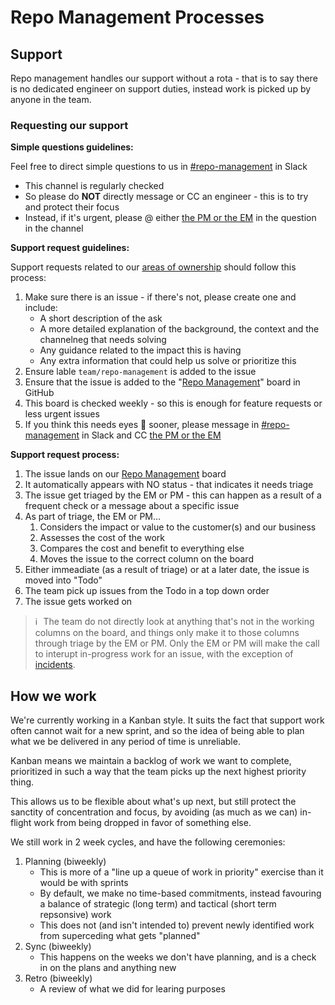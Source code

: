 # Repo Management Processes

## Support

Repo management handles our support without a rota - that is to say there is no dedicated engineer on support duties, instead work is picked up by anyone in the team.

### Requesting our support

**Simple questions guidelines:**

Feel free to direct simple questions to us in [#repo-management](https://sourcegraph.slack.com/archives/C02EDAQAJQZ) in Slack

- This channel is regularly checked
- So please do **NOT** directly message or CC an engineer - this is to try and protect their focus
- Instead, if it's urgent, please @ either [the PM or the EM](index.md#members) in the question in the channel

**Support request guidelines:**

Support requests related to our [areas of ownership](index.md#responsibilities) should follow this process:

1. Make sure there is an issue - if there's not, please create one and include:
   - A short description of the ask
   - A more detailed explanation of the background, the context and the channelneg that needs solving
   - Any guidance related to the impact this is having
   - Any extra information that could help us solve or prioritize this
2. Ensure lable `team/repo-management` is added to the issue
3. Ensure that the issue is added to the "[Repo Management](https://github.com/orgs/sourcegraph/projects/209)" board in GitHub
4. This board is checked weekly - so this is enough for feature requests or less urgent issues
5. If you think this needs eyes 👀 sooner, please message in [#repo-management](https://sourcegraph.slack.com/archives/C02EDAQAJQZ) in Slack and CC [the PM or the EM](index.md#members)

**Support request process:**

1. The issue lands on our [Repo Management](https://github.com/orgs/sourcegraph/projects/209) board
2. It automatically appears with NO status - that indicates it needs triage
3. The issue get triaged by the EM or PM - this can happen as a result of a frequent check or a message about a specific issue
4. As part of triage, the EM or PM...
    1. Considers the impact or value to the customer(s) and our business
    2. Assesses the cost of the work
    3. Compares the cost and benefit to everything else
    4. Moves the issue to the correct column on the board
5. Either immeadiate (as a result of triage) or at a later date, the issue is moved into "Todo"
6. The team pick up issues from the Todo in a top down order
7. The issue gets worked on

> ℹ️ The team do not directly look at anything that's not in the working columns on the board, and things only make it to those columns through triage by the EM or PM. Only the EM or PM will make the call to interupt in-progress work for an issue, with the exception of [incidents](../../incidents/index.md).

## How we work

We're currently working in a Kanban style. It suits the fact that support work often cannot wait for a new sprint, and so the idea of being able to plan what we be delivered in any period of time is unreliable. 

Kanban means we maintain a backlog of work we want to complete, prioritized in such a way that the team picks up the next highest priority thing. 

This allows us to be flexible about what's up next, but still protect the sanctity of concentration and focus, by avoiding (as much as we can) in-flight work from being dropped in favor of something else. 

We still work in 2 week cycles, and have the following ceremonies:
  1. Planning (biweekly)
      - This is more of a "line up a queue of work in priority" exercise than it would be with sprints
      - By default, we make no time-based commitments, instead favouring a balance of strategic (long term) and tactical (short term repsonsive) work
      - This does not (and isn't intended to) prevent newly identified work from superceding what gets "planned"
  2. Sync (biweekly)
      - This happens on the weeks we don't have planning, and is a check in on the plans and anything new
  3. Retro (biweekly)
      - A review of what we did for learing purposes
